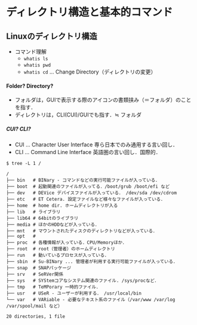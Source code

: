 # ディレクトリ構造と基本的コマンド

## Linuxのディレクトリ構造

- コマンド理解
  - `whatis ls`
  - `whatis pwd`
  - `whatis cd` ... Change Directory（ディレクトリの変更）

#### Folder? Directory?

- フォルダは，GUIで表示する際のアイコンの書類挟み（＝フォルダ）のことを指す．
- ディレクトリは，CLI(CUI)/GUIでも指す．≒ フォルダ


##### CUI? CLI?

- CUI ... Character User Interface 専ら日本でのみ通用する言い回し．
- CLI ... Command Line Interface 英語圏の言い回し．国際的．


<script id="asciicast-411251" src="https://asciinema.org/a/411251.js" async></script>


```
$ tree -L 1 /

/
├── bin   # BINary - コマンドなどの実行可能ファイルが入っている．
├── boot  # 起動関連のファイルが入ってる．/boot/grub /boot/efi など
├── dev   # DEVice デバイスファイルが入っている． /dev/sda /dev/cdrom
├── etc   # ET Cetera. 設定ファイルなど様々なファイルが入っている．
├── home  # home dir. ホームディレクトリが入る
├── lib   # ライブラリ
├── lib64 # 64bitのライブラリ
├── media # ほかのHDDなどが入っている．
├── mnt   # マウントされたディスクのディレクトリなどが入っている．
├── opt   #
├── proc  # 各種情報が入っている．CPU/Memoryほか．
├── root  # root（管理者）のホームディレクトリ
├── run   # 動いているプロセスが入っている．
├── sbin  # Su-BINary ... 管理者が利用する実行可能ファイルが入っている．
├── snap  # SNAPパッケージ
├── srv   # SeRVer関係
├── sys   # SYStemコアなシステム関連のファイル. /sys/procなど．
├── tmp   # TeMPorary 一時的ファイル．
├── usr   # USeR - ユーザーが利用する． /usr/local/bin
└── var   # VARiable - 必要なテキスト系のファイル（/var/www /var/log /var/spool/mail など）

20 directories, 1 file
```
